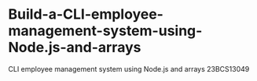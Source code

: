 # Build-a-CLI-employee-management-system-using-Node.js-and-arrays
CLI employee management system using Node.js and arrays
23BCS13049
